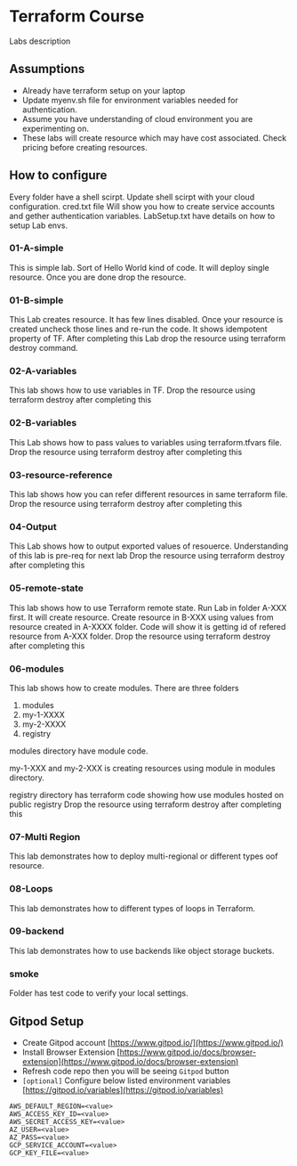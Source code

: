 # Terraform Course

Labs description

## Assumptions 
- Already have terraform setup on your laptop
- Update myenv.sh file for environment variables needed for authentication. 
- Assume you have understanding of cloud environment you are experimenting on.
- These labs will create resource which may have cost associated. Check pricing before creating resources. 

## How to configure 
Every folder have a shell scirpt. Update shell scirpt with your cloud configuration. 
cred.txt file Will show you how to create service accounts and gether authentication variables. 
LabSetup.txt have details on how to setup Lab envs. 

### 01-A-simple

This is simple lab. Sort of Hello World kind of code. It will deploy single resource.
Once you are done drop the resource. 

### 01-B-simple

This Lab creates resource. It has few lines disabled. Once your resource is created uncheck those lines and re-run the code.
It shows idempotent property of TF. 
After completing this Lab drop the resource using terraform destroy command.

### 02-A-variables

This lab shows how to use variables in TF. 
Drop the resource using terraform destroy after completing this 

### 02-B-variables

This Lab shows how to pass values to variables using terraform.tfvars file. 
Drop the resource using terraform destroy after completing this 

### 03-resource-reference

This lab shows how you can refer different resources in same terraform file. 
Drop the resource using terraform destroy after completing this 

### 04-Output

This Lab shows how to output exported values of resouerce. Understanding of this lab is pre-req for next lab
Drop the resource using terraform destroy after completing this 

### 05-remote-state

This lab shows how to use Terraform remote state. 
Run Lab in folder A-XXX first. It will create resource. 
Create resource in B-XXX using values from resource created in A-XXXX folder. 
Code will show it is getting id of refered resource from A-XXX folder.
Drop the resource using terraform destroy after completing this 

### 06-modules

This lab shows how to create modules. 
There are three folders 
1) modules
2) my-1-XXXX
3) my-2-XXXX
4) registry

modules directory have module code.

my-1-XXX and my-2-XXX is creating resources using module in modules directory.

registry directory has terraform code showing how use modules hosted on public registry
Drop the resource using terraform destroy after completing this 

### 07-Multi Region
This lab demonstrates how to deploy multi-regional or different types oof resource.

### 08-Loops
This lab demonstrates how to different types of loops in Terraform.

### 09-backend
This lab demonstrates how to use backends like object storage buckets.

### smoke 
Folder has test code to verify your local settings.  

## Gitpod Setup

- Create Gitpod account [https://www.gitpod.io/](https://www.gitpod.io/)
- Install Browser Extension [https://www.gitpod.io/docs/browser-extension](https://www.gitpod.io/docs/browser-extension)
- Refresh code repo then you will be seeing `Gitpod` button
- `[optional]` Configure below listed environment variables [https://gitpod.io/variables](https://gitpod.io/variables)
```
AWS_DEFAULT_REGION=<value>
AWS_ACCESS_KEY_ID=<value>
AWS_SECRET_ACCESS_KEY=<value>
AZ_USER=<value>
AZ_PASS=<value>
GCP_SERVICE_ACCOUNT=<value>
GCP_KEY_FILE=<value>
```